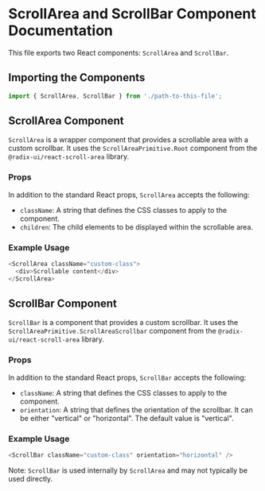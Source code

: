 # ScrollArea and ScrollBar Component Documentation

This file exports two React components: `ScrollArea` and `ScrollBar`.

## Importing the Components

```javascript
import { ScrollArea, ScrollBar } from './path-to-this-file';
```

## ScrollArea Component

`ScrollArea` is a wrapper component that provides a scrollable area with a custom scrollbar. It uses the `ScrollAreaPrimitive.Root` component from the `@radix-ui/react-scroll-area` library.

### Props

In addition to the standard React props, `ScrollArea` accepts the following:

- `className`: A string that defines the CSS classes to apply to the component.
- `children`: The child elements to be displayed within the scrollable area.

### Example Usage

```javascript
<ScrollArea className="custom-class">
  <div>Scrollable content</div>
</ScrollArea>
```

## ScrollBar Component

`ScrollBar` is a component that provides a custom scrollbar. It uses the `ScrollAreaPrimitive.ScrollAreaScrollbar` component from the `@radix-ui/react-scroll-area` library.

### Props

In addition to the standard React props, `ScrollBar` accepts the following:

- `className`: A string that defines the CSS classes to apply to the component.
- `orientation`: A string that defines the orientation of the scrollbar. It can be either "vertical" or "horizontal". The default value is "vertical".

### Example Usage

```javascript
<ScrollBar className="custom-class" orientation="horizontal" />
```

Note: `ScrollBar` is used internally by `ScrollArea` and may not typically be used directly.